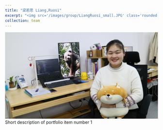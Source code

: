```yaml
---
title: "梁若思 Liang,Ruosi"
excerpt: "<img src='/images/group/LiangRuosi_small.JPG' class='rounded-corners'><br/>PhD student"
collection: team
---
```

<img src='/images/group/LiangRuosi.JPG' class='rounded-corners'>
<br/>Short description of portfolio item number 1<br/>

